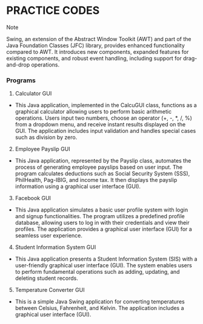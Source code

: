 # PRACTICE CODES

> [!NOTE]
> Swing, an extension of the Abstract Window Toolkit (AWT) and part of the Java Foundation Classes (JFC) library, provides enhanced functionality compared to AWT. It introduces new components, expanded features for existing components, and robust event handling, including support for drag-and-drop operations.

### Programs

1. Calculator GUI
  - This Java application, implemented in the CalcuGUI class, functions as a graphical calculator allowing users to perform basic arithmetic operations. Users input two numbers, choose an operator (+, -, *, /, %) from a dropdown menu, and receive instant results displayed on the GUI. The application includes input validation and handles special cases such as division by zero.

2. Employee Payslip GUI
  - This Java application, represented by the Payslip class, automates the process of generating employee payslips based on user input. The program calculates deductions such as Social Security System (SSS), PhilHealth, Pag-IBIG, and income tax. It then displays the payslip information using a graphical user interface (GUI).

3. Facebook GUI
  - This Java application simulates a basic user profile system with login and signup functionalities. The program utilizes a predefined profile database, allowing users to log in with their credentials and view their profiles. The application provides a graphical user interface (GUI) for a seamless user experience.

4. Student Information System GUI
 - This Java application presents a Student Information System (SIS) with a user-friendly graphical user interface (GUI). The system enables users to perform fundamental operations such as adding, updating, and deleting student records.
 
5. Temperature Converter GUI
  - This is a simple Java Swing application for converting temperatures between Celsius, Fahrenheit, and Kelvin. The application includes a graphical user interface (GUI).